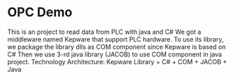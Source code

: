 # OPC Demo
This is an project to read data from PLC with java and C#
We got a middleware named Kepware that support PLC hardware.
To use its library, we package the library dlls as COM component since Kepware is based on C#
Then we use 3-rd java library (JACOB) to use COM component in java project.
Technology Architecture:
        Kepware Library + C#  + COM + JACOB + Java
